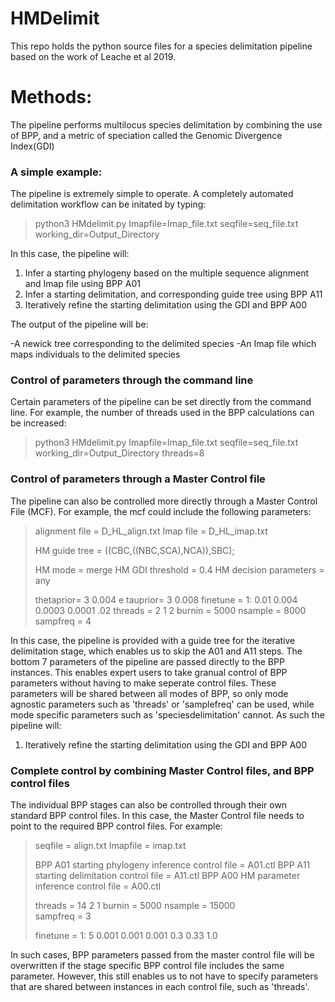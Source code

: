 # HMDelimit
This repo holds the python source files for a species delimitation pipeline based on the work of Leache et al 2019.
# Methods:
The pipeline performs multilocus species delimitation by combining the use of BPP, and a metric of speciation called the Genomic Divergence Index(GDI) 
### A simple example:
The pipeline is extremely simple to operate. A completely automated delimitation workflow can be initated by typing: 

> python3 HMdelimit.py Imapfile=Imap_file.txt seqfile=seq_file.txt working_dir=Output_Directory

In this case, the pipeline will:

1. Infer a starting phylogeny based on the multiple sequence alignment and Imap file using BPP A01
2. Infer a starting delimitation, and corresponding guide tree using BPP A11
3. Iteratively refine the starting delimitation using the GDI and BPP A00

The output of the pipeline will be:

-A newick tree corresponding to the delimited species
-An Imap file which maps individuals to the delimited species 

### Control of parameters through the command line
Certain parameters of the pipeline can be set directly from the command line. For example, the number of threads used in the BPP calculations can be increased:

> python3 HMdelimit.py Imapfile=Imap_file.txt seqfile=seq_file.txt working_dir=Output_Directory threads=8

### Control of parameters through a Master Control file
The pipeline can also be controlled more directly through a Master Control File (MCF). For example, the mcf could include the following parameters:

> alignment file = D_HL_align.txt
> Imap file = D_HL_imap.txt
> 
> HM guide tree = ((CBC,((NBC,SCA),NCA)),SBC);
> 
> HM mode = merge
> HM GDI threshold = 0.4
> HM decision parameters = any
> 
> thetaprior= 3 0.004 e
> tauprior= 3 0.008
> finetune = 1: 0.01 0.004 0.0003 0.0001 .02
> threads = 2 1 2
> burnin =  5000
> nsample = 8000   
> sampfreq = 4

In this case, the pipeline is provided with a guide tree for the iterative delimitation stage, which enables us to skip the A01 and A11 steps. The bottom 7 parameters of the pipeline are passed directly to the BPP instances. This enables expert users to take granual control of BPP parameters without having to make seperate control files. These parameters will be shared between all modes of BPP, so only mode agnostic parameters such as 'threads' or 'samplefreq' can be used, while mode specific parameters such as 'speciesdelimitation' cannot. As such the pipeline will:

1. Iteratively refine the starting delimitation using the GDI and BPP A00

### Complete control by combining Master Control files, and BPP control files
The individual BPP stages can also be controlled through their own standard BPP control files. In this case, the Master Control file needs to point to the required BPP control files. For example:

> seqfile = align.txt
> Imapfile = imap.txt
> 
> BPP A01 starting phylogeny inference control file = A01.ctl
> BPP A11 starting delimitation control file  = A11.ctl
> BPP A00 HM parameter inference control file = A00.ctl
> 
> threads = 14 2 1
> burnin =   5000
> nsample = 15000   
> sampfreq = 3
> 
> finetune = 1: 5 0.001 0.001 0.001 0.3 0.33 1.0

In such cases, BPP parameters passed from the master control file will be overwritten if the stage specific BPP control file includes the same parameter. However, this still enables us to not have to specify parameters that are shared between instances in each control file, such as 'threads'. 